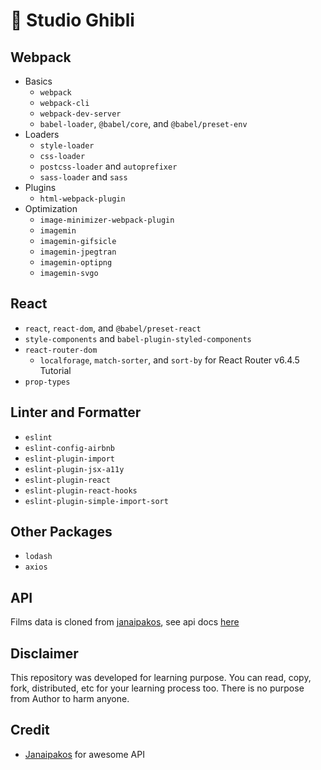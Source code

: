 # 🌰 Studio Ghibli

## Webpack

- Basics
  - `webpack`
  - `webpack-cli`
  - `webpack-dev-server`
  - `babel-loader`, `@babel/core`, and `@babel/preset-env`
- Loaders
  - `style-loader`
  - `css-loader`
  - `postcss-loader` and `autoprefixer`
  - `sass-loader` and `sass`
- Plugins
  - `html-webpack-plugin`
- Optimization
  - `image-minimizer-webpack-plugin`
  - `imagemin`
  - `imagemin-gifsicle`
  - `imagemin-jpegtran`
  - `imagemin-optipng`
  - `imagemin-svgo`

## React

- `react`, `react-dom`, and `@babel/preset-react`
- `style-components` and `babel-plugin-styled-components`
- `react-router-dom`
  - `localforage`, `match-sorter`, and `sort-by` for React Router v6.4.5 Tutorial
- `prop-types`

## Linter and Formatter

- `eslint`
- `eslint-config-airbnb`
- `eslint-plugin-import`
- `eslint-plugin-jsx-a11y`
- `eslint-plugin-react`
- `eslint-plugin-react-hooks`
- `eslint-plugin-simple-import-sort`

## Other Packages

- `lodash`
- `axios`

## API

Films data is cloned from [janaipakos](https://github.com/janaipakos/ghibliapi), see api docs [here](https://ghibliapi.herokuapp.com/)

## Disclaimer

This repository was developed for learning purpose.
You can read, copy, fork, distributed, etc for your learning process too.
There is no purpose from Author to harm anyone.

## Credit

- [Janaipakos](https://github.com/janaipakos/ghibliapi) for awesome API
